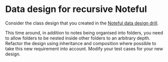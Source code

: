 # Data design for recursive Noteful

Consider the class design that you created in the [Noteful data design drill](../noteful_data_design). 

This time around, in addition to notes being organised into folders, you need to allow folders to be nested inside other folders to an arbitrary depth. Refactor the design using inheritance and composition where possible to take this new requirement into account. Modify your test cases for your new design.